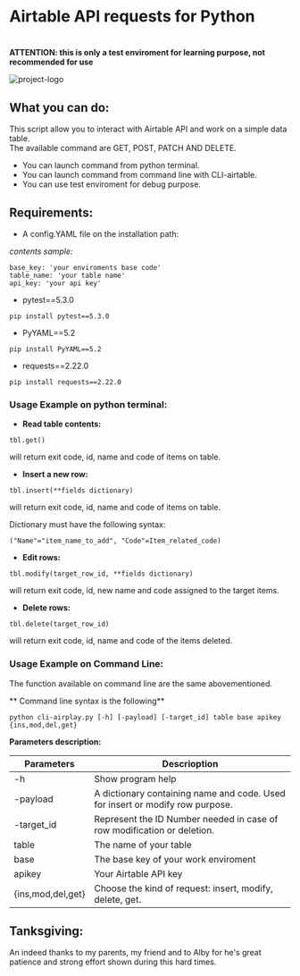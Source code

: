# Airtable API requests for Python <h1>**ATTENTION: this is only a test enviroment for learning purpose, not recommended for use**![project-logo](https://cdn-images-1.medium.com/max/800/1*ycLQdG3p7jCjOfgqnV5n_Q.gif)## What you can do:This script allow you to interact with Airtable API and work on a simple data table.\The available command are GET, POST, PATCH AND DELETE.* You can launch command  from python terminal.* You can launch command from command line with CLI-airtable.* You can use test enviroment for debug purpose.## Requirements:* A config.YAML file on the installation path: _contents sample:_```base_key: 'your enviroments base code'table_name: 'your table name'api_key: 'your api key'```* pytest==5.3.0```pip install pytest==5.3.0```* PyYAML==5.2```pip install PyYAML==5.2```* requests==2.22.0```pip install requests==2.22.0```### Usage Example on python terminal:* **Read table contents:**```tbl.get()```will return exit code, id, name and code of items on table.* **Insert a new row:**```tbl.insert(**fields dictionary)```will return exit code, id, name and code of items on table.Dictionary must have the following syntax: ```("Name"="item_name_to_add", "Code"=Item_related_code)```* **Edit rows:**```tbl.modify(target_row_id, **fields dictionary)```will return exit code, id, new name and code assigned to the target items.* **Delete rows:**```tbl.delete(target_row_id)```will return exit code, id, name and code of the items deleted.### Usage Example on Command Line:The function available on command line are the same abovementioned. ** Command line syntax is the following** ```python cli-airplay.py [-h] [-payload] [-target_id] table base apikey {ins,mod,del,get}```**Parameters description:**Parameters | Descrioption------------ | --------------h | Show program help-payload | A dictionary containing name and code. Used for insert or modify row purpose.-target_id | Represent the ID Number needed in case of row modification or deletion.table | The name of your tablebase | The base key of your work enviromentapikey | Your Airtable API key{ins,mod,del,get} | Choose the kind of request: insert, modify, delete, get.## Tanksgiving:An indeed thanks to my parents, my friend and to Alby for he's great patience and strong effort shown during this hard times.
